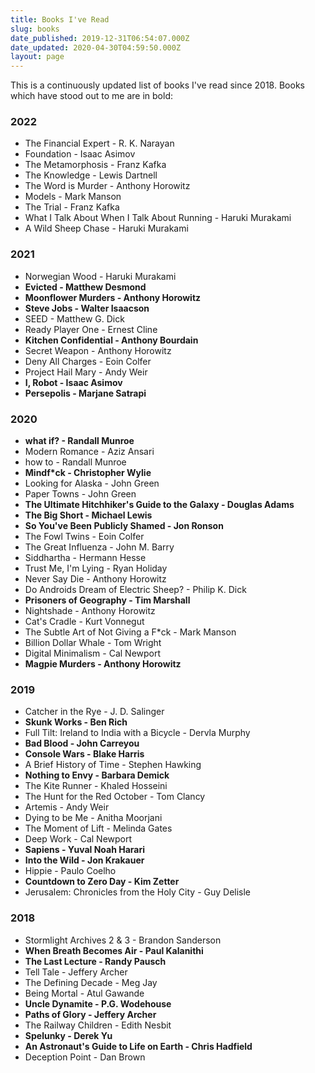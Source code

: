 ```yaml
---
title: Books I've Read
slug: books
date_published: 2019-12-31T06:54:07.000Z
date_updated: 2020-04-30T04:59:50.000Z
layout: page
---
```


This is a continuously updated list of books I've read since 2018. Books which have stood out to me are in bold:

### 2022

- The Financial Expert - R. K. Narayan
- Foundation - Isaac Asimov
- The Metamorphosis - Franz Kafka
- The Knowledge - Lewis Dartnell
- The Word is Murder - Anthony Horowitz
- Models - Mark Manson
- The Trial - Franz Kafka
- What I Talk About When I Talk About Running - Haruki Murakami
- A Wild Sheep Chase - Haruki Murakami

### 2021

- Norwegian Wood - Haruki Murakami
- **Evicted - Matthew Desmond**
- **Moonflower Murders - Anthony Horowitz**
- **Steve Jobs - Walter Isaacson**
- SEED - Matthew G. Dick
- Ready Player One - Ernest Cline
- **Kitchen Confidential - Anthony Bourdain**
- Secret Weapon - Anthony Horowitz
- Deny All Charges - Eoin Colfer
- Project Hail Mary - Andy Weir
- **I, Robot - Isaac Asimov**
- **Persepolis - Marjane Satrapi**

### 2020

- **what if? - Randall Munroe**
- Modern Romance - Aziz Ansari
- how to - Randall Munroe
- **Mindf*ck - Christopher Wylie**
- Looking for Alaska - John Green
- Paper Towns - John Green
- **The Ultimate Hitchhiker's Guide to the Galaxy - Douglas Adams**
- **The Big Short - Michael Lewis**
- **So You've Been Publicly Shamed - Jon Ronson**
- The Fowl Twins - Eoin Colfer
- The Great Influenza - John M. Barry
- Siddhartha - Hermann Hesse
- Trust Me, I'm Lying - Ryan Holiday
- Never Say Die - Anthony Horowitz
- Do Androids Dream of Electric Sheep? - Philip K. Dick
- **Prisoners of Geography - Tim Marshall**
- Nightshade - Anthony Horowitz
- Cat's Cradle - Kurt Vonnegut
- The Subtle Art of Not Giving a F*ck - Mark Manson
- Billion Dollar Whale - Tom Wright
- Digital Minimalism - Cal Newport
- **Magpie Murders - Anthony Horowitz**

### 2019

- Catcher in the Rye - J. D. Salinger
- **Skunk Works - Ben Rich**
- Full Tilt: Ireland to India with a Bicycle - Dervla Murphy
- **Bad Blood - John Carreyou**
- **Console Wars - Blake Harris**
- A Brief History of Time - Stephen Hawking
- **Nothing to Envy - Barbara Demick**
- The Kite Runner - Khaled Hosseini
- The Hunt for the Red October - Tom Clancy
- Artemis - Andy Weir
- Dying to be Me - Anitha Moorjani
- The Moment of Lift - Melinda Gates
- Deep Work - Cal Newport
- **Sapiens - Yuval Noah Harari**
- **Into the Wild - Jon Krakauer**
- Hippie - Paulo Coelho
- **Countdown to Zero Day - Kim Zetter**
- Jerusalem: Chronicles from the Holy City - Guy Delisle

### 2018

- Stormlight Archives 2 & 3 - Brandon Sanderson
- **When Breath Becomes Air - Paul Kalanithi**
- **The Last Lecture - Randy Pausch**
- Tell Tale - Jeffery Archer
- The Defining Decade - Meg Jay
- Being Mortal - Atul Gawande
- **Uncle Dynamite - P.G. Wodehouse**
- **Paths of Glory - Jeffery Archer**
- The Railway Children - Edith Nesbit
- **Spelunky - Derek Yu**
- **An Astronaut's Guide to Life on Earth - Chris Hadfield**
- Deception Point - Dan Brown
